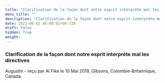 ```yaml
---
title: "Clarification de la façon dont notre esprit interprète mal les directives"
menu_title: ""
description: "Clarification de la façon dont notre esprit interprète mal les directives"
date: 2022-06-01 06:00:01+00:728
draft: False
hidden: True
weight:
---
```

### Clarification de la façon dont notre esprit interprète mal les directives

Augustin - reçu par Al Fike le 10 Mai 2019, Gibsons, Colombie-Britannique, Canada.



